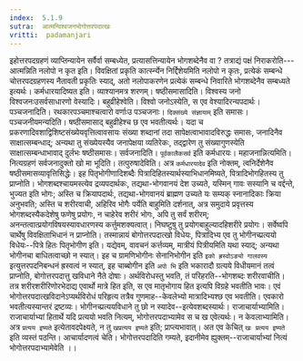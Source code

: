 ```yaml
---
index:  5.1.9
sutra:  आत्मन्विश्वजनभोगोत्तरपदात्खः
vritti:  padamanjari
---
```


इहोत्तरपदग्रहणं व्याप्तिन्यायेन सर्वैर्वा सम्बध्येत, प्रत्यासत्तिन्यायेन भोगशब्देनैव वा ? तत्राद्यं पक्षं निराकरोति---आत्मन्निति नलोपो न कृत इति। विवक्षितां प्रकृति कार्त्स्न्येन निर्द्दिशेयमिति नलोपो न कृतः, प्रत्येकं सम्बन्धे चोत्तरपदग्रहणस्य नैतावती प्रकृतिः स्याद्, अतो नलोपाकरणेन प्रत्येकं सम्बन्धे निवारिते भोगशब्देनैव सम्बध्यते इत्यर्थः। कर्मधारयादिष्यत इति। व्याश्यानमत्र शरणम्। षष्ठीसमासादिति। विश्वस्य जनो विश्वजनःउसर्वसाधारणो वेस्यादिः। बहुव्रीहेश्वेति। विश्वो जनोऽस्येति, स एव वेश्यादिरन्यपदार्थः।
	पञ्चजनादिति। रथकारपञ्चमाश्चत्वारो वर्णाःउ पञ्चजनाः। `दिक्संख्ये संज्ञायाम्` इति समासः। पञ्चजनीयमन्यदिति। षष्ठीसमासाद् बहुव्रीहेश्च छ एव भवतीत्यर्थः। यदा च प्रकरणादिवशाद्विशिष्टसंख्येयवृत्तित्वावसायः संख्या शब्दानां तदा सापेक्षत्वाभावादविरुद्धः समासः, जनादिनैव साक्षात्सम्बन्धाद्; अन्यथा तु संख्येयस्यैव जनापेक्षया व्यतिरेकः, तद्द्वारेण तु संख्यागुणस्येति साक्षात्सम्बन्धाभावाद् दुर्लभः षष्ठीसमासः।
	सर्वजनादिति। `पूर्वकालैकसर्व` इति कर्मधारयः।
	महाजनान्नित्यमिति। नित्यग्रहणं सर्वजनादुक्तो खो मा भूदिति।
	तत्पुरुषादेविति। अत्र `कर्मधारयादेव` इति नोक्तम्, त्वनिर्देशेनैव षष्ठीसमासव्यावृत्तिसिद्धेः।
	इह पितृभोगीणादिशब्दैः पित्रादिहितस्यार्थस्याभिधानमिष्यते, पित्रादिभोगहितस्य तु प्राप्नोति। भोगशब्दश्चायमस्त्येव द्रव्यपदार्थकः, तद्यथा-भोगवानयं देश उच्यते, यस्मिन् गावः सस्यानि च वर्द्दन्ते, भुज्यत इति भोगः; अस्ति च क्रियापदार्थः, तद्यथा-भोगवानयं ब्राह्मण उच्यते यः सम्यक् स्नानादिकाः क्रिया अनुभवति; अस्ति च शरीरवाची, अहिरिव भोगैः पर्येति बाहुमिति दर्शनात्, अत्र समुदाये प्रवृत्तस्य भोगशब्दस्यैकदेशेषु फणेषु प्रयोगः, न चाहेरेव शरीरं भोगः, अपि तु सर्वं शरीरम्; अनन्तत्वात्प्रयोगविषयस्यावधारणस्य कर्त्तुमशक्यत्वात्। निघष्टुषु तु प्रयोगबाहुल्यादहिशरीरे प्रयोगः। सर्वेष्वपि चार्थेषु विवक्षिताभिधानं न प्राप्नोति। तस्मान्नायं बोगोत्तरपदात्खो विधेयः, पित्रादिभ्य एव तु भोगीनच्प्रत्ययो विधेयः--पित्रे हितः पितृभोगीण इति। यद्येवम्, वावचनं कर्त्तव्यम्, मात्रीयं पित्रीयमिति यथा स्याद्; अन्यथा भोगीनचा बाधितत्वाच्छो न स्यात्। इह च ग्रामणिभोगीनः सेनानिभोगीन इति `इको ह्रस्वोऽङ्यो गालवस्य` इत्युत्तरपदनिबन्धनं ह्रस्वत्वं न स्यात्, इह चाब्बोगीन इति `अपो भि` इति भकारादौ ग्रत्यये विधीयमानं तत्वं प्राप्नोति, बोगोत्तरपदात्तु खविधाने नैते दोषाः। अर्थविरोधस्तु भवति, तं परिहरति--भोगशब्दः शरीरवाचीति। तत्र शरीरशरीरिणोरभेदाद्य एवार्थो मात्रे हित इति, स एव मातृभोगाय हित इत्यपि विग्रहे भवतीति भावः। एवं भोगोत्तरपदात्खविदानेऽप्यर्थविरोधं परिहृत्य तत्रैव गुणमाह--केवलेभ्यो मात्रादिभ्यश्छ एव भवतीति। एवकारो भवतीत्यस्यान्तरं द्रष्टव्यः। भोगीनच्प्रत्ययविधाने तु छो न स्यादेव--इत्येवशब्दस्यार्थः।
	राजाचार्याभ्यामिति। राजाचार्याभ्यां हितार्थे यदि प्रत्ययो भवति नित्यम्, भोगोत्तरपदाभ्यामेव स च ख एवेत्यर्थः। न केवलाभ्यामिति। अत्र `प्रत्यय इष्यते` इत्येतावदपेक्ष्यते, न तु `खप्रत्यय इष्यते` इति; प्राप्त्यभावात्। अत एव केचित् `खः प्रत्यय इष्यते` इति व्यस्तं पठन्ति।
	आचार्यादणत्वं चेति। भोगोत्तरपदादिति गम्यते, इदानीमेव ह्युक्तम्--राजाचार्याभ्यां नित्यं भोगोत्तरपदाभ्यामेवेति ।।

